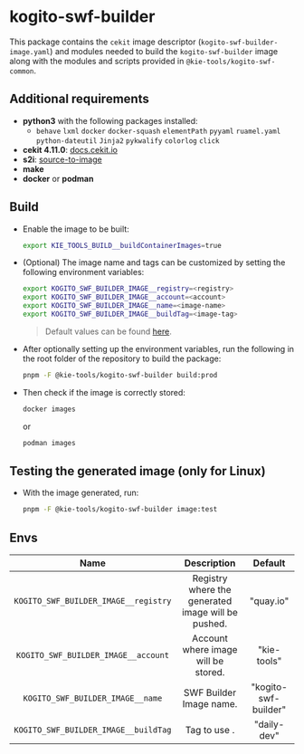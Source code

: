 # kogito-swf-builder

This package contains the `cekit` image descriptor (`kogito-swf-builder-image.yaml`) and modules needed to build the `kogito-swf-builder`
image along with the modules and scripts provided in `@kie-tools/kogito-swf-common`.

## Additional requirements

- **python3** with the following packages installed:
  - `behave` `lxml` `docker` `docker-squash` `elementPath` `pyyaml` `ruamel.yaml` `python-dateutil` `Jinja2` `pykwalify` `colorlog` `click`
- **cekit 4.11.0**: [docs.cekit.io](https://docs.cekit.io/en/latest/index.html)
- **s2i**: [source-to-image](https://github.com/openshift/source-to-image)
- **make**
- **docker** or **podman**

## Build

- Enable the image to be built:

  ```bash
  export KIE_TOOLS_BUILD__buildContainerImages=true
  ```

- (Optional) The image name and tags can be customized by setting the following environment variables:

  ```bash
  export KOGITO_SWF_BUILDER_IMAGE__registry=<registry>
  export KOGITO_SWF_BUILDER_IMAGE__account=<account>
  export KOGITO_SWF_BUILDER_IMAGE__name=<image-name>
  export KOGITO_SWF_BUILDER_IMAGE__buildTag=<image-tag>
  ```

  > Default values can be found [here](./env/index.js).

- After optionally setting up the environment variables, run the following in the root folder of the repository to build the package:

  ```bash
  pnpm -F @kie-tools/kogito-swf-builder build:prod
  ```

- Then check if the image is correctly stored:

  ```bash
  docker images
  ```

  or

  ```bash
  podman images
  ```

## Testing the generated image (only for Linux)

- With the image generated, run:

  ```bash
  pnpm -F @kie-tools/kogito-swf-builder image:test
  ```

## Envs

|                 Name                 |                    Description                     |       Default        |
| :----------------------------------: | :------------------------------------------------: | :------------------: |
| `KOGITO_SWF_BUILDER_IMAGE__registry` | Registry where the generated image will be pushed. |      "quay.io"       |
| `KOGITO_SWF_BUILDER_IMAGE__account`  |        Account where image will be stored.         |     "kie-tools"      |
|   `KOGITO_SWF_BUILDER_IMAGE__name`   |              SWF Builder Image name.               | "kogito-swf-builder" |
| `KOGITO_SWF_BUILDER_IMAGE__buildTag` |                    Tag to use .                    |     "daily-dev"      |
